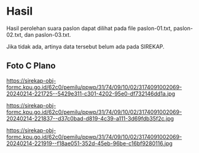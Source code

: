 # Hasil

Hasil perolehan suara paslon dapat dilihat pada file paslon-01.txt, paslon-02.txt, dan paslon-03.txt.

Jika tidak ada, artinya data tersebut belum ada pada SIREKAP.

## Foto C Plano

https://sirekap-obj-formc.kpu.go.id/62c0/pemilu/ppwp/31/74/09/10/02/3174091002069-20240214-221725--5429e311-c301-4202-95e0-df732146dd1a.jpg

https://sirekap-obj-formc.kpu.go.id/62c0/pemilu/ppwp/31/74/09/10/02/3174091002069-20240214-221837--d37c0bad-d819-4c39-a111-3d69fdb35f2c.jpg

https://sirekap-obj-formc.kpu.go.id/62c0/pemilu/ppwp/31/74/09/10/02/3174091002069-20240214-221919--f18ae051-352d-45eb-96be-c16bf9280116.jpg
